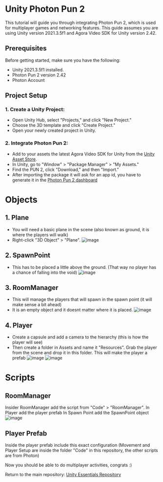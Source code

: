 # Unity Photon Pun 2

This tutorial will guide you through integrating Photon Pun 2, which is used for multiplayer games and networking features. This guide assumes you are using Unity version 2021.3.5f1 and Agora Video SDK for Unity version 2.42.

## Prerequisites

Before getting started, make sure you have the following:

- Unity 2021.3.5f1 installed.
- Photon Pun 2 version 2.42
- Photon Account

## Project Setup

### 1. Create a Unity Project:

- Open Unity Hub, select "Projects," and click "New Project."
- Choose the 3D template and click "Create Project."
- Open your newly created project in Unity.

### 2. Integrate Photon Pun 2:

- Add to your assets the latest Agora Video SDK for Unity from the [Unity Asset Store](https://assetstore.unity.com/packages/tools/network/pun-2-free-119922).
- In Unity, go to "Window" > "Package Manager" > "My Assets."
- Find the PUN 2, click "Download," and then "Import."
- After importing the package it will ask for an app id, you have to generate it in the [Photon Pun 2 dashboard](https://www.photonengine.com/pun)

# Objects
## 1. Plane
- You will need a basic plane in the scene (also known as ground, it is where the players will walk)
- Right-click "3D Object" > "Plane".
![image](https://github.com/marcor0311/unity-photon-pun-2/assets/110083517/8e1b6b1f-6711-44b6-8cbe-712b853ce205)

## 2. SpawnPoint
- This has to be placed a little above the ground. (That way no player has a chance of falling into the void)
![image](https://github.com/marcor0311/unity-photon-pun-2/assets/110083517/4ddf0d27-44e8-4211-8650-47bb5ba8eca1)

## 3. RoomManager
- This will manage the players that will spawn in the spawn point (it will make sense a bit ahead)
- It is an empty object and it doesnt matter where it is placed.
![image](https://github.com/marcor0311/unity-photon-pun-2/assets/110083517/bc9eca8a-5716-4343-a1a7-0a423f831411)

## 4. Player
- Create a capsule and add a camera to the hierarchy (this is how the player will see)
- Then create a folder in Assets and name it "Resources". Grab the player from the scene and drop it in this folder. This will make the player a prefab
![image](https://github.com/marcor0311/unity-photon-pun-2/assets/110083517/9a77b35f-1db1-4779-b3ec-97ce836193ba)
![image](https://github.com/marcor0311/unity-photon-pun-2/assets/110083517/b9310f8f-b8e0-479c-8b66-ec2b63733282)

# Scripts
## RoomManager
Insider RoomManager add the script from "Code" > "RoomManager". 
In Player add the player prefab
In Spawn Point add the SpawnPoint object
![image](https://github.com/marcor0311/unity-photon-pun-2/assets/110083517/7e0288a2-9962-4538-b506-b8dbefad9541)

## Player Prefab
Inside the player prefab include this exact configuration (Movement and Player Setup are inside the folder "Code" in this repository, the other scripts are from Photon)

Now you should be able to do multiplayer activities, congrats :)

Return to the main repository: [Unity Essentials Repository](https://github.com/marcor0311/Unity-Essentials)
